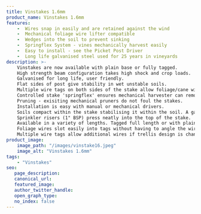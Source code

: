 ```yaml
---
title: Vinstakes 1.6mm
product_name: Vinstakes 1.6mm
features:
    -  Wires snap in easily and are retained against the wind
    -  Mechanical foliage wire lifter compatible
    -  Wedges into the soil to prevent sinking
    -  Springflex System - vines mechanically harvest easily
    -  Easy to install - see the Picket Post Driver
    -  Long life galvanised steel used for 25 years in vineyards
description: >-
    Vinstakes are now available with plain base or fully tagged.
    High strength beam configuration takes high shock and crop loads.
    Galvanised for long life, user friendly.
    Flat sides of post give stability in wet unstable soils.
    Multiple wire tags on both sides of the stake allow foliage/cane wires to be positioned from both sides of the vine.
    Controlled stake 'springflex' ensures mechanical harvester can remove crop with minimal beating. Vines suffer less damage, more whole berries are harvested and less leaf litter falls into the harvester catchers.
    Pruning - exisiting mechanical pruners do not foul the stakes.
    Installation is easy with manual or mechanical drivers.
    Soils compact within the stake stabilising it within the soil. A galvanised anti sink rod may be inserted through a lower set of tabs to rest on the top of the soil.
    Sprinkler risers (1" BSP) press neatly into the top of the stake.
    Available in a variety of lengths. Tagged full length or with plain base below drip line wire.
    Foliage wires slot easily into tags without having to angle the wire.
    Multiple wire tags allow additional wires if trellis design is changed
product_image:
    image_path: "/images/vinstake16.jpeg"
    image_alt: "Vinstakes 1.6mm"
tags:
    - "Vinstakes"
seo:
   page_description:
   canonical_url:
   featured_image:
   author_twitter_handle:
   open_graph_type:
   no_index: false
---
```


